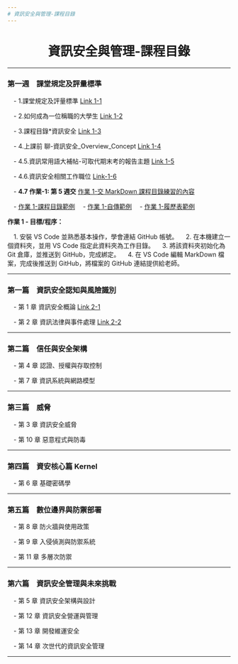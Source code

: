 ```yaml
---
# 資訊安全與管理-課程目錄
---
```


<div align="center">
	<h1>資訊安全與管理-課程目錄</h1>
</div>

---

### 第一週　課堂規定及評量標準

&emsp;- 1.課堂規定及評量標準 [Link 1-1](1-1.課堂規定及評量標準.pptx)

&emsp;- 2.如何成為一位稱職的大學生 [Link 1-2](1-2.如何成為一位稱職的大學生.pptx)

&emsp;- 3.課程目錄*資訊安全 [Link 1-3](1-3.課程目錄*資訊安全.ppt)

&emsp;- 4.上課前 聊-資訊安全\_Overview_Concept [Link 1-4](1-4.上課前聊-資訊安全_Overview_Concept.ppt)

&emsp;- 4.5.資訊常用語大補帖-可取代期末考的報告主題 [Link 1-5](1-5.常見資訊用語_及_同學可以報告_取代期中期未考的題目.txt)

&emsp;- 4.6.資訊安全相關工作職位 [Link-1-6](資訊安全相關工作職位.md)

&emsp;- **4.7 作業-1: 第 5 週交** [作業 1-交 MarkDown 課程目錄練習的內容](作業1-使用VSCode編成MarkDown格式-Copilot協助_上傳GitHub_交連接到作業區.txt)

&emsp;- [作業 1-課程目錄範例](作業1範例A.md)
&emsp;- [作業 1-自傳範例](<自傳(Markdown).md>)
&emsp;- [作業 1-履歷表範例](履歷表範例（大學資管系）.md)

**作業 1 - 目標/程序：**

&emsp;1. 安裝 VS Code 並熟悉基本操作，學會連結 GitHub 帳號。
&emsp;2. 在本機建立一個資料夾，並用 VS Code 指定此資料夾為工作目錄。
&emsp;3. 將該資料夾初始化為 Git 倉庫，並推送到 GitHub，完成綁定。
&emsp;4. 在 VS Code 編輯 MarkDown 檔案，完成後推送到 GitHub，將檔案的 GitHub 連結提供給老師。

---

### 第一篇　資訊安全認知與風險識別

&emsp;- 第 1 章 資訊安全概論 [Link 2-1](CH01資訊安全概論.pptx)

&emsp;- 第 2 章 資訊法律與事件處理 [Link 2-2](CH02資訊法律與事件處理.pptx)

---

### 第二篇　信任與安全架構

&emsp;- 第 4 章 認證、授權與存取控制

&emsp;- 第 7 章 資訊系統與網路模型

---

### 第三篇　威脅

&emsp;- 第 3 章 資訊安全威脅

&emsp;- 第 10 章 惡意程式與防毒

---

### 第四篇　資安核心篇 Kernel

&emsp;- 第 6 章 基礎密碼學

---

### 第五篇　數位邊界與防禦部署

&emsp;- 第 8 章 防火牆與使用政策

&emsp;- 第 9 章 入侵偵測與防禦系統

&emsp;- 第 11 章 多層次防禦

---

### 第六篇　資訊安全管理與未來挑戰

&emsp;- 第 5 章 資訊安全架構與設計

&emsp;- 第 12 章 資訊安全營運與管理

&emsp;- 第 13 章 開發維運安全

&emsp;- 第 14 章 次世代的資訊安全管理

---
